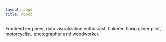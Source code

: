 ```yaml
---
layout: page
title: About
---
```


Frontend engineer, data visualization enthusiast, tinkerer, hang glider pilot, motorcyclist,
photographer and woodworker.
